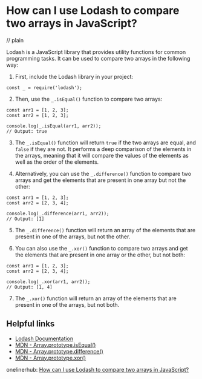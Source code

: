 # How can I use Lodash to compare two arrays in JavaScript?
// plain

Lodash is a JavaScript library that provides utility functions for common programming tasks. It can be used to compare two arrays in the following way:

1. First, include the Lodash library in your project:
```
const _ = require('lodash');
```

2. Then, use the `_.isEqual()` function to compare two arrays:
```
const arr1 = [1, 2, 3];
const arr2 = [1, 2, 3];

console.log(_.isEqual(arr1, arr2));
// Output: true
```

3. The `_.isEqual()` function will return `true` if the two arrays are equal, and `false` if they are not. It performs a deep comparison of the elements in the arrays, meaning that it will compare the values of the elements as well as the order of the elements.

4. Alternatively, you can use the `_.difference()` function to compare two arrays and get the elements that are present in one array but not the other:
```
const arr1 = [1, 2, 3];
const arr2 = [2, 3, 4];

console.log(_.difference(arr1, arr2));
// Output: [1]
```

5. The `_.difference()` function will return an array of the elements that are present in one of the arrays, but not the other.

6. You can also use the `_.xor()` function to compare two arrays and get the elements that are present in one array or the other, but not both:
```
const arr1 = [1, 2, 3];
const arr2 = [2, 3, 4];

console.log(_.xor(arr1, arr2));
// Output: [1, 4]
```

7. The `_.xor()` function will return an array of the elements that are present in one of the arrays, but not both.

## Helpful links
- [Lodash Documentation](https://lodash.com/docs/)
- [MDN - Array.prototype.isEqual()](https://developer.mozilla.org/en-US/docs/Web/JavaScript/Reference/Global_Objects/Array/isEqual)
- [MDN - Array.prototype.difference()](https://developer.mozilla.org/en-US/docs/Web/JavaScript/Reference/Global_Objects/Array/difference)
- [MDN - Array.prototype.xor()](https://developer.mozilla.org/en-US/docs/Web/JavaScript/Reference/Global_Objects/Array/xor)

onelinerhub: [How can I use Lodash to compare two arrays in JavaScript?](https://onelinerhub.com/javascript-lodash/how-can-i-use-lodash-to-compare-two-arrays-in-javascript)